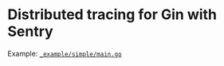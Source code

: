 # Distributed tracing for Gin with Sentry 

Example: [`_example/simple/main.go`](_example/simple/main.go)
